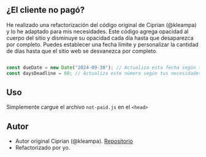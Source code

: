 ## ¿El cliente no pagó?


He realizado una refactorización del código original de Ciprian (@kleampa) y lo he adaptado para mis necesidades. Este código agrega opacidad al cuerpo del sitio y disminuye su opacidad cada día hasta que desaparezca por completo. Puedes establecer una fecha límite y personalizar la cantidad de días hasta que el sitio web se desvanezca por completo.

```javascript

const dueDate = new Date("2024-09-30"); // Actualiza esta fecha según tus necesidades
const daysDeadline = 60; // Actualiza este número según tus necesidades

```

## Uso

Simplemente cargue el archivo ```not-paid.js``` en el ```<head>```

## Autor

- Autor original Ciprian (@kleampa). [Repositorio](https://github.com/kleampa/not-paid/tree/master)
- Refactorizado por yo.
